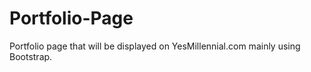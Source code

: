 # Portfolio-Page
Portfolio page that will be displayed on YesMillennial.com mainly using Bootstrap. 
